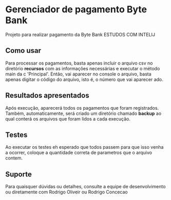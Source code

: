 # Gerenciador de pagamento Byte Bank

Projeto para realizar pagamento da Byte Bank ESTUDOS COM INTELIJ

## Como usar

Para processar os pagamentos, basta apenas incluir o arquivo csv no diretório **recursos** com as informações necessárias e executar o método main da c 'Principal'.
Então, vai aparecer no console o arquivo, basta apenas digitar o código do arquivo, isto é, o número que vai aparecer ado.

## Resultados apresentados

Após execução, aparecerá todos os pagamentos que foram registrados. Também, automaticamente, será criado um diretório chamado **backup** ao qual conterá os arquivos que foram lidos a cada execução.

## Testes
Ao executar os testes eh esperado que todos passem para que isso venha a ocorrer, coloque a quantidade correta de parametros que o arquivo contem.

## Suporte

Para quaisquer dúvidas ou detalhes, consulte a equipe de desenvolvimento ou diretamente com Rodrigo Oliveir ou Rodrigo Concecao
